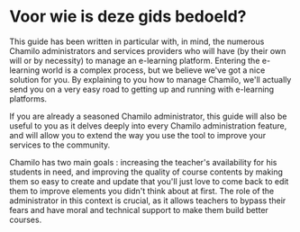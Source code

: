 # Voor wie is deze gids bedoeld?

This guide has been written in particular with, in mind, the numerous Chamilo administrators and services providers who will have \(by their own will or by necessity\) to manage an e-learning platform. Entering the e-learning world is a complex process, but we believe we've got a nice solution for you. By explaining to you how to manage Chamilo, we'll actually send you on a very easy road to getting up and running with e-learning platforms.

If you are already a seasoned Chamilo administrator, this guide will also be useful to you as it delves deeply into every Chamilo administration feature, and will allow you to extend the way you use the tool to improve your services to the community.

Chamilo has two main goals : increasing the teacher's availability for his students in need, and improving the quality of course contents by making them so easy to create and update that you'll just love to come back to edit them to improve elements you didn't think about at first. The role of the administrator in this context is crucial, as it allows teachers to bypass their fears and have moral and technical support to make them build better courses.

